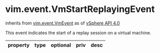 vim.event.VmStartReplayingEvent
===============================
inherits from [vim.event.VmEvent](docs/vim.event.VmEvent.md)
as of [vSphere API 4.0](vim.version.md#vim.version.version5)


This event indicates the start of a replay session on a virtual machine.

| property | type | optional | priv | desc |
|:---------|:-----|:---------|:-----|:-----|


